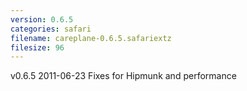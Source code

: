 ```yaml
---
version: 0.6.5
categories: safari
filename: careplane-0.6.5.safariextz
filesize: 96
---
```

v0.6.5 2011-06-23
  Fixes for Hipmunk and performance

